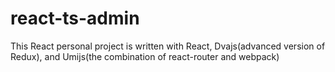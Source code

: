 # react-ts-admin

This React personal project is written with React, Dvajs(advanced version of Redux), and Umijs(the combination of react-router
and webpack)
